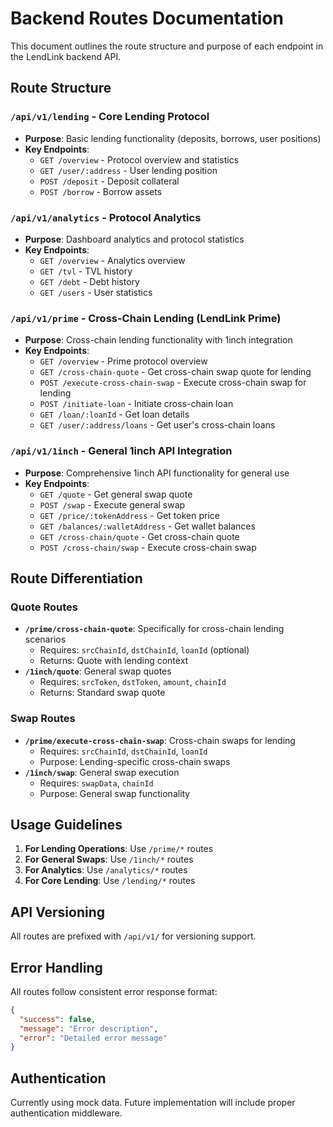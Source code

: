 # Backend Routes Documentation

This document outlines the route structure and purpose of each endpoint in the LendLink backend API.

## Route Structure

### `/api/v1/lending` - Core Lending Protocol
- **Purpose**: Basic lending functionality (deposits, borrows, user positions)
- **Key Endpoints**:
  - `GET /overview` - Protocol overview and statistics
  - `GET /user/:address` - User lending position
  - `POST /deposit` - Deposit collateral
  - `POST /borrow` - Borrow assets

### `/api/v1/analytics` - Protocol Analytics
- **Purpose**: Dashboard analytics and protocol statistics
- **Key Endpoints**:
  - `GET /overview` - Analytics overview
  - `GET /tvl` - TVL history
  - `GET /debt` - Debt history
  - `GET /users` - User statistics



### `/api/v1/prime` - Cross-Chain Lending (LendLink Prime)
- **Purpose**: Cross-chain lending functionality with 1inch integration
- **Key Endpoints**:
  - `GET /overview` - Prime protocol overview
  - `GET /cross-chain-quote` - Get cross-chain swap quote for lending
  - `POST /execute-cross-chain-swap` - Execute cross-chain swap for lending
  - `POST /initiate-loan` - Initiate cross-chain loan
  - `GET /loan/:loanId` - Get loan details
  - `GET /user/:address/loans` - Get user's cross-chain loans

### `/api/v1/1inch` - General 1inch API Integration
- **Purpose**: Comprehensive 1inch API functionality for general use
- **Key Endpoints**:
  - `GET /quote` - Get general swap quote
  - `POST /swap` - Execute general swap
  - `GET /price/:tokenAddress` - Get token price
  - `GET /balances/:walletAddress` - Get wallet balances
  - `GET /cross-chain/quote` - Get cross-chain quote
  - `POST /cross-chain/swap` - Execute cross-chain swap

## Route Differentiation

### Quote Routes
- **`/prime/cross-chain-quote`**: Specifically for cross-chain lending scenarios
  - Requires: `srcChainId`, `dstChainId`, `loanId` (optional)
  - Returns: Quote with lending context
- **`/1inch/quote`**: General swap quotes
  - Requires: `srcToken`, `dstToken`, `amount`, `chainId`
  - Returns: Standard swap quote

### Swap Routes
- **`/prime/execute-cross-chain-swap`**: Cross-chain swaps for lending
  - Requires: `srcChainId`, `dstChainId`, `loanId`
  - Purpose: Lending-specific cross-chain swaps
- **`/1inch/swap`**: General swap execution
  - Requires: `swapData`, `chainId`
  - Purpose: General swap functionality

## Usage Guidelines

1. **For Lending Operations**: Use `/prime/*` routes
2. **For General Swaps**: Use `/1inch/*` routes
3. **For Analytics**: Use `/analytics/*` routes
4. **For Core Lending**: Use `/lending/*` routes

## API Versioning

All routes are prefixed with `/api/v1/` for versioning support.

## Error Handling

All routes follow consistent error response format:
```json
{
  "success": false,
  "message": "Error description",
  "error": "Detailed error message"
}
```

## Authentication

Currently using mock data. Future implementation will include proper authentication middleware. 